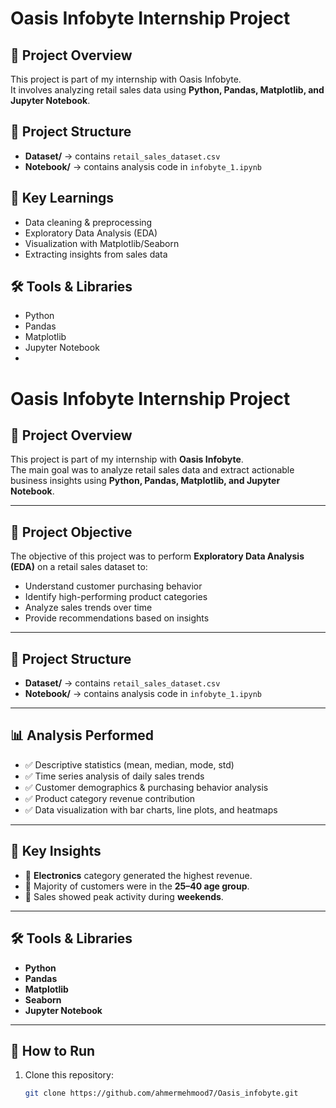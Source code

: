 # Oasis Infobyte Internship Project

## 📌 Project Overview
This project is part of my internship with Oasis Infobyte.  
It involves analyzing retail sales data using **Python, Pandas, Matplotlib, and Jupyter Notebook**.  

## 📂 Project Structure
- **Dataset/** → contains `retail_sales_dataset.csv`  
- **Notebook/** → contains analysis code in `infobyte_1.ipynb`  

## 🚀 Key Learnings
- Data cleaning & preprocessing  
- Exploratory Data Analysis (EDA)  
- Visualization with Matplotlib/Seaborn  
- Extracting insights from sales data  

## 🛠️ Tools & Libraries
- Python  
- Pandas  
- Matplotlib  
- Jupyter Notebook
- 
# Oasis Infobyte Internship Project

## 📌 Project Overview  
This project is part of my internship with **Oasis Infobyte**.  
The main goal was to analyze retail sales data and extract actionable business insights using **Python, Pandas, Matplotlib, and Jupyter Notebook**.  

---

## 🎯 Project Objective  
The objective of this project was to perform **Exploratory Data Analysis (EDA)** on a retail sales dataset to:  
- Understand customer purchasing behavior  
- Identify high-performing product categories  
- Analyze sales trends over time  
- Provide recommendations based on insights  

---

## 📂 Project Structure  
- **Dataset/** → contains `retail_sales_dataset.csv`  
- **Notebook/** → contains analysis code in `infobyte_1.ipynb`  

---

## 📊 Analysis Performed  
- ✅ Descriptive statistics (mean, median, mode, std)  
- ✅ Time series analysis of daily sales trends  
- ✅ Customer demographics & purchasing behavior analysis  
- ✅ Product category revenue contribution  
- ✅ Data visualization with bar charts, line plots, and heatmaps  

---

## 🔑 Key Insights  
- 📌 **Electronics** category generated the highest revenue.  
- 📌 Majority of customers were in the **25–40 age group**.  
- 📌 Sales showed peak activity during **weekends**.  

---

## 🛠️ Tools & Libraries  
- **Python**  
- **Pandas**  
- **Matplotlib**  
- **Seaborn**  
- **Jupyter Notebook**  

---

## 🚀 How to Run  
1. Clone this repository:  
   ```bash
   git clone https://github.com/ahmermehmood7/Oasis_infobyte.git
